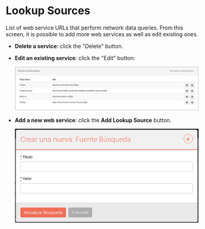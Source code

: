 # Lookup Sources

List of web service URLs that perform network data queries. From this screen, it is possible to add more web services as well as edit existing ones.

- **Delete a service**: click the "Delete" button.
- **Edit an existing service**: click the "Edit" button:

    ![Lookup Sources: Web Service Queries](images/ch07_img019.png)

- **Add a new web service**: click the **Add Lookup Source** button.

    ![Add a new Lookup source](images/ch07_img020.png)
